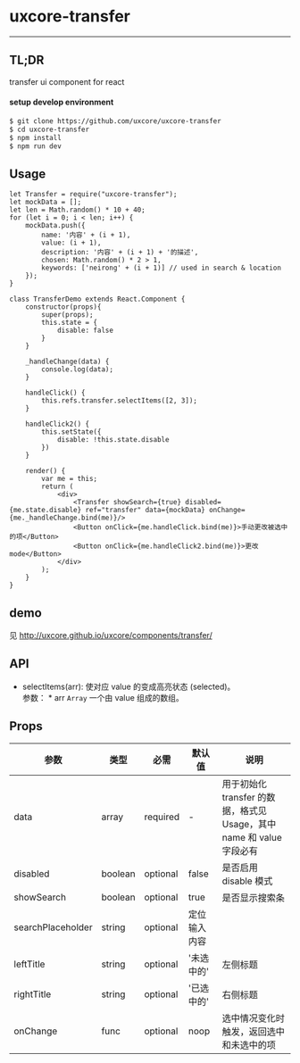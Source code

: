 # uxcore-transfer

---

## TL;DR

transfer ui component for react

#### setup develop environment

```sh
$ git clone https://github.com/uxcore/uxcore-transfer
$ cd uxcore-transfer
$ npm install
$ npm run dev
```

## Usage

```
let Transfer = require("uxcore-transfer");
let mockData = [];
let len = Math.random() * 10 + 40;
for (let i = 0; i < len; i++) {
    mockData.push({
        name: '内容' + (i + 1),
        value: (i + 1),
        description: '内容' + (i + 1) + '的描述',
        chosen: Math.random() * 2 > 1,
        keywords: ['neirong' + (i + 1)] // used in search & location
    });
}

class TransferDemo extends React.Component {
    constructor(props){
        super(props);
        this.state = {
            disable: false
        }
    }

    _handleChange(data) {
        console.log(data);
    }

    handleClick() {
        this.refs.transfer.selectItems([2, 3]);
    }

    handleClick2() {
        this.setState({
            disable: !this.state.disable
        })
    }

    render() {
        var me = this;
        return (
            <div>
                <Transfer showSearch={true} disabled={me.state.disable} ref="transfer" data={mockData} onChange={me._handleChange.bind(me)}/>
                <Button onClick={me.handleClick.bind(me)}>手动更改被选中的项</Button>
                <Button onClick={me.handleClick2.bind(me)}>更改 mode</Button>
            </div>
        );
    }
}

```

## demo

见 http://uxcore.github.io/uxcore/components/transfer/

## API

* selectItems(arr): 使对应 value 的变成高亮状态 (selected)。  
参数：
        * arr `Array` 一个由 value 组成的数组。

## Props

|参数|类型|必需|默认值|说明|
|---|----|---|----|---|
|data|array|required|-|用于初始化 transfer 的数据，格式见 Usage，其中 name 和 value 字段必有|
|disabled|boolean|optional|false|是否启用 disable 模式|
|showSearch|boolean|optional|true|是否显示搜索条|
|searchPlaceholder|string|optional|定位输入内容||
|leftTitle|string|optional|'未选中的'|左侧标题|
|rightTitle|string|optional|'已选中的'|右侧标题|
|onChange|func|optional|noop|选中情况变化时触发，返回选中和未选中的项|
